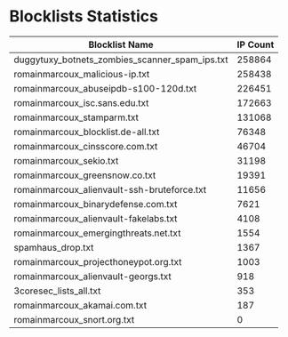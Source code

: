 # Blocklists Statistics
| Blocklist Name | IP Count |
|----|----|
| duggytuxy_botnets_zombies_scanner_spam_ips.txt | 258864 |
| romainmarcoux_malicious-ip.txt | 258438 |
| romainmarcoux_abuseipdb-s100-120d.txt | 226451 |
| romainmarcoux_isc.sans.edu.txt | 172663 |
| romainmarcoux_stamparm.txt | 131068 |
| romainmarcoux_blocklist.de-all.txt | 76348 |
| romainmarcoux_cinsscore.com.txt | 46704 |
| romainmarcoux_sekio.txt | 31198 |
| romainmarcoux_greensnow.co.txt | 19391 |
| romainmarcoux_alienvault-ssh-bruteforce.txt | 11656 |
| romainmarcoux_binarydefense.com.txt | 7621 |
| romainmarcoux_alienvault-fakelabs.txt | 4108 |
| romainmarcoux_emergingthreats.net.txt | 1554 |
| spamhaus_drop.txt | 1367 |
| romainmarcoux_projecthoneypot.org.txt | 1003 |
| romainmarcoux_alienvault-georgs.txt | 918 |
| 3coresec_lists_all.txt | 353 |
| romainmarcoux_akamai.com.txt | 187 |
| romainmarcoux_snort.org.txt | 0 |
